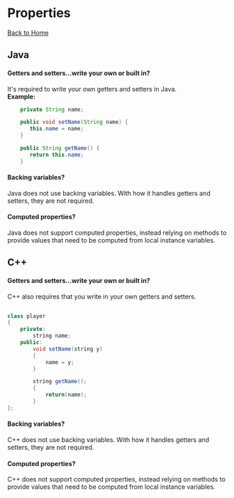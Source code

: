 # Properties
[Back to Home](README.md)

## Java
#### Getters and setters...write your own or built in?
It's required to write your own getters and setters in Java.  
**Example:**
```Java
    private String name;

    public void setName(String name) {
       this.name = name;
    }

    public String getName() {
       return this.name;
    }
```
#### Backing variables?
Java does not use backing variables. With how it handles getters and setters, they are not required.
#### Computed properties?
Java does not support computed properties, instead relying on methods to provide values that need to be computed from local instance variables.

## C++
#### Getters and setters...write your own or built in?
C++ also requires that you write in your own getters and setters.

```Java
    
class player
{
    private:
        string name;
    public:      
        void setName(string y)
        {
            name = y;
        }

        string getName();
        {
            return(name);
        }
};
```
#### Backing variables?
C++ does not use backing variables. With how it handles getters and setters, they are not required.
#### Computed properties?
C++ does not support computed properties, instead relying on methods to provide values that need to be computed from local instance variables.
